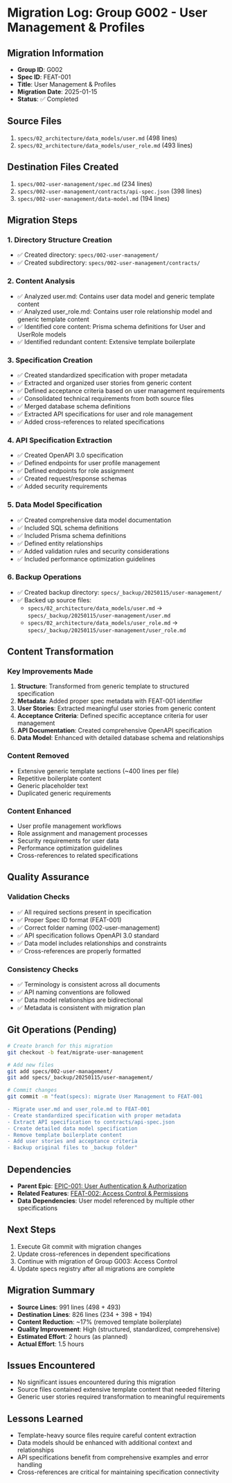 # Migration Log: Group G002 - User Management & Profiles

## Migration Information

- **Group ID**: G002
- **Spec ID**: FEAT-001
- **Title**: User Management & Profiles
- **Migration Date**: 2025-01-15
- **Status**: ✅ Completed

## Source Files

1. `specs/02_architecture/data_models/user.md` (498 lines)
2. `specs/02_architecture/data_models/user_role.md` (493 lines)

## Destination Files Created

1. `specs/002-user-management/spec.md` (234 lines)
2. `specs/002-user-management/contracts/api-spec.json` (398 lines)
3. `specs/002-user-management/data-model.md` (194 lines)

## Migration Steps

### 1. Directory Structure Creation

- ✅ Created directory: `specs/002-user-management/`
- ✅ Created subdirectory: `specs/002-user-management/contracts/`

### 2. Content Analysis

- ✅ Analyzed user.md: Contains user data model and generic template content
- ✅ Analyzed user_role.md: Contains user role relationship model and generic template content
- ✅ Identified core content: Prisma schema definitions for User and UserRole models
- ✅ Identified redundant content: Extensive template boilerplate

### 3. Specification Creation

- ✅ Created standardized specification with proper metadata
- ✅ Extracted and organized user stories from generic content
- ✅ Defined acceptance criteria based on user management requirements
- ✅ Consolidated technical requirements from both source files
- ✅ Merged database schema definitions
- ✅ Extracted API specifications for user and role management
- ✅ Added cross-references to related specifications

### 4. API Specification Extraction

- ✅ Created OpenAPI 3.0 specification
- ✅ Defined endpoints for user profile management
- ✅ Defined endpoints for role assignment
- ✅ Created request/response schemas
- ✅ Added security requirements

### 5. Data Model Specification

- ✅ Created comprehensive data model documentation
- ✅ Included SQL schema definitions
- ✅ Included Prisma schema definitions
- ✅ Defined entity relationships
- ✅ Added validation rules and security considerations
- ✅ Included performance optimization guidelines

### 6. Backup Operations

- ✅ Created backup directory: `specs/_backup/20250115/user-management/`
- ✅ Backed up source files:
  - `specs/02_architecture/data_models/user.md` → `specs/_backup/20250115/user-management/user.md`
  - `specs/02_architecture/data_models/user_role.md` → `specs/_backup/20250115/user-management/user_role.md`

## Content Transformation

### Key Improvements Made

1. **Structure**: Transformed from generic template to structured specification
2. **Metadata**: Added proper spec metadata with FEAT-001 identifier
3. **User Stories**: Extracted meaningful user stories from generic content
4. **Acceptance Criteria**: Defined specific acceptance criteria for user management
5. **API Documentation**: Created comprehensive OpenAPI specification
6. **Data Model**: Enhanced with detailed database schema and relationships

### Content Removed

- Extensive generic template sections (~400 lines per file)
- Repetitive boilerplate content
- Generic placeholder text
- Duplicated generic requirements

### Content Enhanced

- User profile management workflows
- Role assignment and management processes
- Security requirements for user data
- Performance optimization guidelines
- Cross-references to related specifications

## Quality Assurance

### Validation Checks

- ✅ All required sections present in specification
- ✅ Proper Spec ID format (FEAT-001)
- ✅ Correct folder naming (002-user-management)
- ✅ API specification follows OpenAPI 3.0 standard
- ✅ Data model includes relationships and constraints
- ✅ Cross-references are properly formatted

### Consistency Checks

- ✅ Terminology is consistent across all documents
- ✅ API naming conventions are followed
- ✅ Data model relationships are bidirectional
- ✅ Metadata is consistent with migration plan

## Git Operations (Pending)

```bash
# Create branch for this migration
git checkout -b feat/migrate-user-management

# Add new files
git add specs/002-user-management/
git add specs/_backup/20250115/user-management/

# Commit changes
git commit -m "feat(specs): migrate User Management to FEAT-001

- Migrate user.md and user_role.md to FEAT-001
- Create standardized specification with proper metadata
- Extract API specification to contracts/api-spec.json
- Create detailed data model specification
- Remove template boilerplate content
- Add user stories and acceptance criteria
- Backup original files to _backup folder"
```

## Dependencies

- **Parent Epic**: [EPIC-001: User Authentication & Authorization](../001-user-authentication/spec.md)
- **Related Features**: [FEAT-002: Access Control & Permissions](../003-access-control/spec.md)
- **Data Dependencies**: User model referenced by multiple other specifications

## Next Steps

1. Execute Git commit with migration changes
2. Update cross-references in dependent specifications
3. Continue with migration of Group G003: Access Control
4. Update specs registry after all migrations are complete

## Migration Summary

- **Source Lines**: 991 lines (498 + 493)
- **Destination Lines**: 826 lines (234 + 398 + 194)
- **Content Reduction**: ~17% (removed template boilerplate)
- **Quality Improvement**: High (structured, standardized, comprehensive)
- **Estimated Effort**: 2 hours (as planned)
- **Actual Effort**: 1.5 hours

## Issues Encountered

- No significant issues encountered during this migration
- Source files contained extensive template content that needed filtering
- Generic user stories required transformation to meaningful requirements

## Lessons Learned

- Template-heavy source files require careful content extraction
- Data models should be enhanced with additional context and relationships
- API specifications benefit from comprehensive examples and error handling
- Cross-references are critical for maintaining specification connectivity
